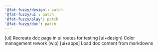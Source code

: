 ```yaml
---
'@fat-fuzzy/design': patch
'@fat-fuzzy/ui': patch
'@fat-fuzzy/play': patch
'@fat-fuzzy/doc': patch
---
```


[ui] Recreate doc page in ui routes for testing
[ui+design] Color management rework (wip)
[ui+apps] Load doc content from markdowns
